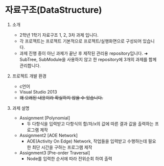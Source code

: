# 자료구조(DataStructure)
 1. 소개
 	 - 2학년 1학기 자료구조 1, 2, 3차 과제 입니다.
 	 - 각 프로젝트는 프로젝트 기본적으로 프로젝트/실행화면으로 구성되어 있습니다.
 	 - 과제 진행 중이 아닌 과제가 끝난 후 제작된 관리용 repository입니다.
 	   ➜ SubTree, SubModule을 사용하지 않고 한 repository에 3개의 과제를 함께 관리합니다.
 
 2. 프로젝트 개발 환경
	 - c언어
	 - Visual Studio 2013
	 - ~~꽤 오래된 내용이라 확실하지 않을 수 있습니다.~~

 3. 과제 설명
 	 - Assignment 	[Polynomial]
 	 	 - 두 다항식을 입력받고 다항식의 합/차/x의 값에 따른 결과 값을 출력하는 프로그램 제작
 	 - Assignment2	[AOE Network]
 	 	 - AOE(Activity On Edge) Network, 작업들을 입력받고 수행하는데 필요한 최단 시간을 구하는 프로그램 제작
 	 - Assignment3 	[Pre-order Traversal]
 	 	 - Node를 입력한 순서에 따라 전위순회 하여 출력